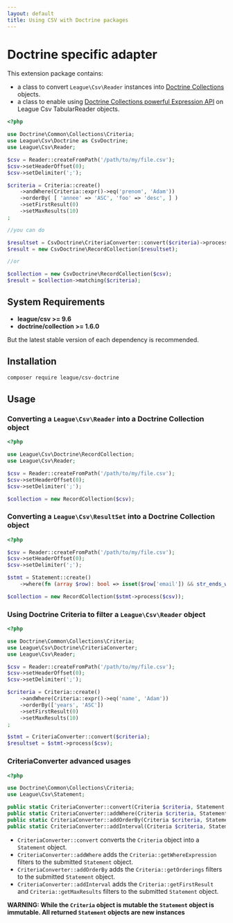 ```yaml
---
layout: default
title: Using CSV with Doctrine packages
---
```


# Doctrine specific adapter

This extension package contains:

- a class to convert `League\Csv\Reader` instances into [Doctrine Collections](https://www.doctrine-project.org/projects/collections.html) objects.
- a class to enable using [Doctrine Collections powerful Expression API](https://www.doctrine-project.org/projects/doctrine-collections/en/latest/expressions.html) on League Csv TabularReader objects.

```php
<?php

use Doctrine\Common\Collections\Criteria;
use League\Csv\Doctrine as CsvDoctrine;
use League\Csv\Reader;

$csv = Reader::createFromPath('/path/to/my/file.csv');
$csv->setHeaderOffset(0);
$csv->setDelimiter(';');

$criteria = Criteria::create()
    ->andWhere(Criteria::expr()->eq('prenom', 'Adam'))
    ->orderBy( [ 'annee' => 'ASC', 'foo' => 'desc', ] )
    ->setFirstResult(0)
    ->setMaxResults(10)
;

//you can do

$resultset = CsvDoctrine\CriteriaConverter::convert($criteria)->process($csv);
$result = new CsvDoctrine\RecordCollection($resultset);

//or

$collection = new CsvDoctrine\RecordCollection($csv);
$result = $collection->matching($criteria);
```

## System Requirements

- **league/csv >= 9.6**
- **doctrine/collection >= 1.6.0**

But the latest stable version of each dependency is recommended.

## Installation

```bash
composer require league/csv-doctrine
```

## Usage

### Converting a `League\Csv\Reader` into a Doctrine Collection object

```php
<?php

use League\Csv\Doctrine\RecordCollection;
use League\Csv\Reader;

$csv = Reader::createFromPath('/path/to/my/file.csv');
$csv->setHeaderOffset(0);
$csv->setDelimiter(';');

$collection = new RecordCollection($csv);
```

### Converting a `League\Csv\ResultSet` into a Doctrine Collection object

```php
<?php

$csv = Reader::createFromPath('/path/to/my/file.csv');
$csv->setHeaderOffset(0);
$csv->setDelimiter(';');

$stmt = Statement::create()
    ->where(fn (array $row): bool => isset($row['email']) && str_ends_with($row['email'], '@github.com'));

$collection = new RecordCollection($stmt->process($csv));
```

### Using Doctrine Criteria to filter a `League\Csv\Reader` object

```php
<?php

use Doctrine\Common\Collections\Criteria;
use League\Csv\Doctrine\CriteriaConverter;
use League\Csv\Reader;

$csv = Reader::createFromPath('/path/to/my/file.csv');
$csv->setHeaderOffset(0);
$csv->setDelimiter(';');

$criteria = Criteria::create()
    ->andWhere(Criteria::expr()->eq('name', 'Adam'))
    ->orderBy(['years', 'ASC'])
    ->setFirstResult(0)
    ->setMaxResults(10)
;

$stmt = CriteriaConverter::convert($criteria);
$resultset = $stmt->process($csv);
```

### CriteriaConverter advanced usages

```php
<?php

use Doctrine\Common\Collections\Criteria;
use League\Csv\Statement;

public static CriteriaConverter::convert(Criteria $criteria, Statement $stmt = null): Statement
public static CriteriaConverter::addWhere(Criteria $criteria, Statement $stmt = null): Statement
public static CriteriaConverter::addOrderBy(Criteria $criteria, Statement $stmt = null): Statement
public static CriteriaConverter::addInterval(Criteria $criteria, Statement $stmt = null): Statement
```

- `CriteriaConverter::convert` converts the `Criteria` object into a `Statement` object.
- `CriteriaConverter::addWhere` adds the `Criteria::getWhereExpression` filters to the submitted `Statement` object.
- `CriteriaConverter::addOrderBy` adds the `Criteria::getOrderings` filters to the submitted `Statement` object.
- `CriteriaConverter::addInterval` adds the `Criteria::getFirstResult` and `Criteria::getMaxResults` filters to the submitted `Statement` object.

**WARNING: While the `Criteria` object is mutable the `Statement` object is immutable. All returned `Statement` objects are new instances**
